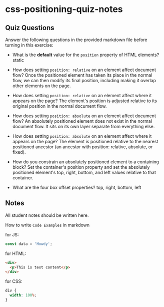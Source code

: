 # css-positioning-quiz-notes

## Quiz Questions

Answer the following questions in the provided markdown file before turning in this exercise:

- What is the **default** value for the `position` property of HTML elements?
  static

- How does setting `position: relative` on an element affect document flow?
  Once the positioned element has taken its place in the normal flow, we can then modify its final position, including making it overlap other elements on the page.

- How does setting `position: relative` on an element affect where it appears on the page?
  The element's position is adjusted relative to its original position in the normal document flow.

- How does setting `position: absolute` on an element affect document flow?
  An absolutely positioned element does not exist in the normal document flow. It sits on its own layer separate from everything else.

- How does setting `position: absolute` on an element affect where it appears on the page?
  The element is positioned relative to the nearest positioned ancestor (an ancestor with position: relative, absolute, or fixed).

- How do you constrain an absolutely positioned element to a containing block?
  Set the container's position property and set the absolutely positioned element's top, right, bottom, and left values relative to that container.

- What are the four box offset properties?
  top, right, bottom, left

## Notes

All student notes should be written here.

How to write `Code Examples` in markdown

for JS:

```javascript
const data = 'Howdy';
```

for HTML:

```html
<div>
  <p>This is text content</p>
</div>
```

for CSS:

```css
div {
  width: 100%;
}
```
